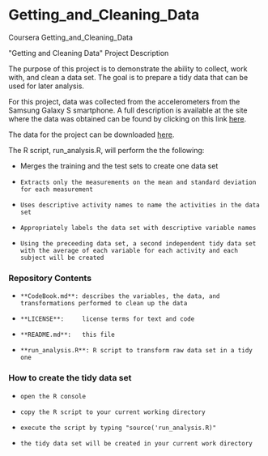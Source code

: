 # Getting_and_Cleaning_Data
Coursera Getting_and_Cleaning_Data

"Getting and Cleaning Data" Project Description

The purpose of this project is to demonstrate the ability to collect, work with, and clean a data set. The goal is to prepare a tidy data that can be used for later analysis. 

For this project, data was collected from the accelerometers from the Samsung Galaxy S smartphone. A full description is available at the site where the data was obtained can be found by clicking on this link [here](http://archive.ics.uci.edu/ml/datasets/Human+Activity+Recognition+Using+Smartphones).

The data for the project can be downloaded [here](https://d396qusza40orc.cloudfront.net/getdata%2Fprojectfiles%2FUCI%20HAR%20Dataset.zip).

The R script, run_analysis.R, will perform the the following:

- Merges the training and the test sets to create one data set
-     Extracts only the measurements on the mean and standard deviation for each measurement 
-     Uses descriptive activity names to name the activities in the data set
-     Appropriately labels the data set with descriptive variable names
-     Using the preceeding data set, a second independent tidy data set with the average of each variable for each activity and each subject will be created

### Repository Contents ###

-     **CodeBook.md**: describes the variables, the data, and transformations performed to clean up the data
-     **LICENSE**:     license terms for text and code
-     **README.md**:   this file
-     **run_analysis.R**: R script to transform raw data set in a tidy one

### How to create the tidy data set ###

-     open the R console
-     copy the R script to your current working directory
-     execute the script by typing "source('run_analysis.R)"
-     the tidy data set will be created in your current work directory

